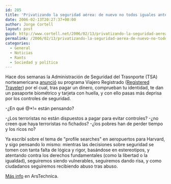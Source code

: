```yaml
---
id: 285
title: 'Privatizando la seguridad aérea: de nuevo no todos iguales ante la ley'
date: 2006-02-13T20:27:37+00:00
author: Jorge Cortell
layout: post
guid: http://www.cortell.net/2006/02/13/privatizando-la-seguridad-aerea-de-nuevo-no-todos-iguales-ante-la-ley/
permalink: /2006/02/13/privatizando-la-seguridad-aerea-de-nuevo-no-todos-iguales-ante-la-ley/
categories:
  - General
  - Noticias
  - Rants
  - Sociedad y polí­tica
---
```

Hace dos semanas la Administración de Seguridad del Trasnporte (TSA) norteamericana [anunció](http://www.washingtonpost.com/wp-dyn/content/article/2006/01/20/AR2006012000256.html) su programa Viajero Registrado ([Registered Traveler](http://www.tsa.gov/public/display?theme=40&content=090005198018c349)) por el cual, tras pagar un dinero, comprueban tu identidad, te dan un pasaporte biométrico y tarjeta con huella, y con ello pasas más deprisa por los controles de seguridad.

-¿En qué @*!= están pensando?

-¿Los terroristas no están dispuestos a pagar para evitar controles? -¿no creen que haya terroristas no fichados? -¿los pobres han de perder tiempo y los ricos no?

Ya escribí­ sobre el tema de "profile searches" en aeropuertos para Harvard, y sigo pensando lo mismo: mientras las decisiones sobre seguridad se tomen con tanta falta de lógica y rigor, basándose en estereotipos, y atentando contra los derechos fundamentales (como la libertad o la igualdad), seguiremos siendo vulnerables, seguiremos dando risa, y como ciudadanos seguiremos recibiendo abuso tras abuso.

[Más info](http://arstechnica.com/news.ars/post/20060125-6052.html) en ArsTechnica.